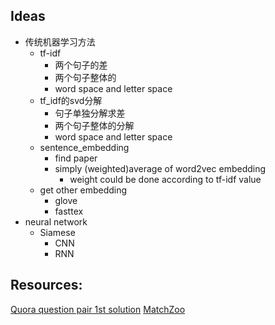 ## Ideas
* 传统机器学习方法
    - tf-idf 
        - 两个句子的差
        - 两个句子整体的
        - word space and letter space
    - tf_idf的svd分解
        - 句子单独分解求差
        - 两个句子整体的分解
        - word space and letter space
    - sentence_embedding
        - find paper
        - simply (weighted)average of word2vec embedding
            - weight could be done according to tf-idf value 
    - get other embedding 
        - glove
        - fasttex
* neural network
    - Siamese
        - CNN
        - RNN

## Resources:
[Quora question pair 1st solution](https://www.kaggle.com/c/quora-question-pairs/discussion/34355)
[MatchZoo](https://github.com/faneshion/MatchZoo)

    


